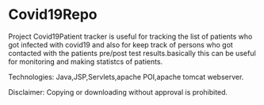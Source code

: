 # Covid19Repo

Project Covid19Patient tracker is useful for tracking the list of patients who got infected with covid19 and also for keep track of persons who got contacted with the patients pre/post test results.basically this can be useful for monitoring and making statistcs of patients.

Technologies: Java,JSP,Servlets,apache POI,apache tomcat webserver.

Disclaimer: Copying or downloading without approval is prohibited.
